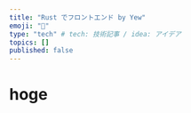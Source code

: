 ```yaml
---
title: "Rust でフロントエンド by Yew"
emoji: "🦔"
type: "tech" # tech: 技術記事 / idea: アイデア
topics: []
published: false
---
```


# hoge

